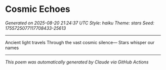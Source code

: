 # Cosmic Echoes

*Generated on 2025-08-20 21:24:37 UTC*
*Style: haiku*
*Theme: stars*
*Seed: 1755725077117708433-25613*

---

Ancient light travels
Through the vast cosmic silence—
Stars whisper our names

---

*This poem was automatically generated by Claude via GitHub Actions*